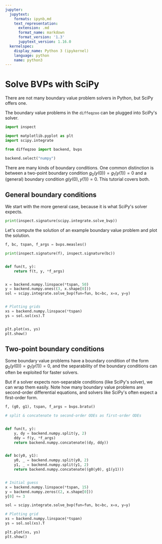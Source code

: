 ```yaml
---
jupyter:
  jupytext:
    formats: ipynb,md
    text_representation:
      extension: .md
      format_name: markdown
      format_version: '1.3'
      jupytext_version: 1.16.0
  kernelspec:
    display_name: Python 3 (ipykernel)
    language: python
    name: python3
---
```


# Solve BVPs with SciPy

There are not many boundary value problem solvers in Python, but SciPy offers one.

The boundary value problems in the `diffeqzoo` can be plugged into SciPy's solver.

```python
import inspect

import matplotlib.pyplot as plt
import scipy.integrate

from diffeqzoo import backend, bvps

backend.select("numpy")
```

<!-- #region -->
There are many kinds of boundary conditions.
One common distinction is between a two-point boundary condition $g_0(y(0)) = g_1(y(1)) = 0$ and a (general) boundary condition $g(y(0), y(1)) = 0$.
This tutorial covers both.


## General boundary conditions

We start with the more general case, because it is what SciPy's solver expects.
<!-- #endregion -->

```python
print(inspect.signature(scipy.integrate.solve_bvp))
```

Let's compute the solution of an example boundary value problem and plot the solution.

```python
f, bc, tspan, f_args = bvps.measles()

print(inspect.signature(f), inspect.signature(bc))


def fun(t, y):
    return f(t, y, *f_args)


x = backend.numpy.linspace(*tspan, 50)
y = backend.numpy.ones((3, x.shape[0]))
sol = scipy.integrate.solve_bvp(fun=fun, bc=bc, x=x, y=y)


# Plotting grids
xs = backend.numpy.linspace(*tspan)
ys = sol.sol(xs).T


plt.plot(xs, ys)
plt.show()
```

## Two-point boundary conditions

Some boundary value problems have a boundary condition of the form $g_0(y(0)) = g_1(y(1)) = 0$, and the separability of the boundary conditions can often be exploited for faster solvers.

But if a solver expects non-separable conditions (like SciPy's solver), we can wrap them easily.
Note how many boundary value problems are second-order differential equations, and solvers like SciPy's often expect a first-order form.

```python
f, (g0, g1), tspan, f_args = bvps.bratu()

# split & concatenate to second-order ODEs as first-order ODEs


def fun(t, y):
    y, dy = backend.numpy.split(y, 2)
    ddy = f(y, *f_args)
    return backend.numpy.concatenate((dy, ddy))


def bc(y0, y1):
    y0, _ = backend.numpy.split(y0, 2)
    y1, _ = backend.numpy.split(y1, 2)
    return backend.numpy.concatenate((g0(y0), g1(y1)))


# Initial guess
x = backend.numpy.linspace(*tspan, 15)
y = backend.numpy.zeros((2, x.shape[0]))
y[0] += 3

sol = scipy.integrate.solve_bvp(fun=fun, bc=bc, x=x, y=y)

# Plotting grid
xs = backend.numpy.linspace(*tspan)
ys = sol.sol(xs).T

plt.plot(xs, ys)
plt.show()
```
